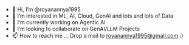 - 👋 Hi, I’m @royanannya1995
- 👀 I’m interested in ML, AI, Cloud, GenAI and lots and lots of Data
- 🌱 I’m currently working on Agentic AI
- 💞️ I’m looking to collaborate on GenAI/LLM Projects
- 📫 How to reach me ... Drop a mail to royanannya1995@gmail.com :)

<!---
royanannya1995/royanannya1995 is a ✨ special ✨ repository because its `README.md` (this file) appears on your GitHub profile.
You can click the Preview link to take a look at your changes.
--->
